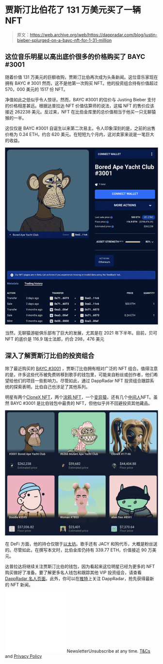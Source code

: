 # 贾斯汀比伯花了 131 万美元买了一辆 NFT

> 原文：<https://web.archive.org/web/https://dappradar.com/blog/justin-bieber-splurged-on-a-bayc-nft-for-1-31-million>

## 这位音乐明星以高出底价很多的价格购买了 BAYC #3001

随着价值 131 万美元的巨额收购，贾斯汀比伯再次成为头条新闻。这位音乐家现在拥有 BAYC # 3001 然而，这不是他第一次购买 NFT。他的投资组合持有价值超过 570，000 美元的 1517 份 NFT。

净值如此之低似乎令人惊讶。然而，BAYC #3001 的估价与 Justing Bieber 支付的价格相差甚远。根据达普拉达·NFT 价值估算师的说法，这幅 NFT 的售价应该接近 262238 美元。反过来，NFT 在比伯金库里的总价值相当于他买一只无聊猿猴的一半。

这仅仅是 BAYC #3001 自诞生以来第二次易主。令人印象深刻的是，之前的出售价格为 0.24 ETH，约合 620 美元。在短短九个月内，这对卖家来说是一笔巨大的收益。

![](img/ee8af3194f8a579d4acff71c14cec92f.png)

当然，无聊猿游艇俱乐部有了巨大的发展，尤其是在 2021 年下半年。目前，贝可 NFT 的底价是 116.9 瑞士法郎，约合 298，476 美元

## 深入了解贾斯汀比伯的投资组合

除了最近购买的 [BAYC #3001](https://web.archive.org/web/20221006043055/https://dappradar.com/hub/assets/eth/0xbc4ca0eda7647a8ab7c2061c2e118a18a936f13d/3001) ，贾斯汀比伯拥有相对广泛的 NFT 组合。值得注意的是，许多这些代币被免费转移到歌手的钱包里，可能来自粉丝或创作者，他们希望给他们的项目一些影响力。尽管如此，通过 DappRadar NFT 投资组合跟踪系统的探索表明，比伯自己也涉足了其他系列。

明星有两个[CloneX NFT](https://web.archive.org/web/20221006043055/https://dappradar.com/hub/wallet/eth/0xe21dc18513e3e68a52f9fcdacfd56948d43a11c6/nfts/1/clonex-rtfkt-x-murakami)，两个[涂鸦 NFT](https://web.archive.org/web/20221006043055/https://dappradar.com/hub/wallet/eth/0xe21dc18513e3e68a52f9fcdacfd56948d43a11c6/nfts/1/doodles-v4)，一个[变异猿](https://web.archive.org/web/20221006043055/https://dappradar.com/hub/wallet/eth/0xe21dc18513e3e68a52f9fcdacfd56948d43a11c6/nfts/1/mutant-ape-yacht-club)，还有几个[中间人](https://web.archive.org/web/20221006043055/https://dappradar.com/hub/wallet/eth/0xe21dc18513e3e68a52f9fcdacfd56948d43a11c6/nfts/1/inbetweeners-gianpiero)NFT。虽然 BAYC #3001 是比伯钱包中最贵的 NFT，但他似乎并不回避投资其他藏品。

![](img/2817783a64a1a930f996afb7da37b663.png)

在 DeFi 方面，他的持仓仅限于[以太坊](https://web.archive.org/web/20221006043055/https://dappradar.com/hub/token/eth/ETH)。歌手还有 JACY 和狗代币，大概是粉丝送的。尽管如此，在撰写本文时，比伯金库仍持有 339.77 ETH，价值接近 90 万美元。

达普拉达将继续关注贾斯汀比伯的钱包，因为看起来这位明星已经为更多的 NFT 购买做好了准备。要了解更多名人钱包和跟踪其他 VIP 投资组合，请查看 [DappRadar 名人页面](https://web.archive.org/web/20221006043055/https://dappradar.com/blog/celebrity-wallets-a-dive-into-crypto-hollywood)。此外，你可以在[推特](https://web.archive.org/web/20221006043055/https://twitter.com/dappradar)上关注 DappRadar，抢先获得最新的 NFT 新闻。

![](img/6d5a4a2d609c56e1a5771717e54ba759.png) NewsletterUnsubscribe at any time. [T&Cs](https://web.archive.org/web/20221006043055/https://dappradar.com/terms) and [Privacy Policy](https://web.archive.org/web/20221006043055/https://dappradar.com/privacy-policy)
